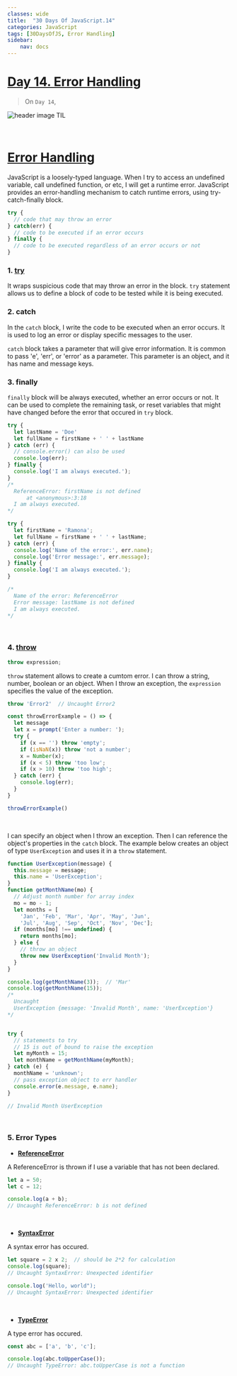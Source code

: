 ```yaml
---
classes: wide
title:  "30 Days Of JavaScript.14"
categories: JavaScript
tags: [30DaysOfJS, Error Handling]
sidebar:
    nav: docs
---
```


# [Day 14. Error Handling][1]

> On `Day 14`,  

![header image TIL](../../assets/images/til.jpg)

<br>

# [Error Handling][2]

JavaScript is a loosely-typed language. When I try to access an undefined variable, call undefined function, or etc, I will get a runtime error. JavaScript provides an error-handling mechanism to catch runtime errors, using try-catch-finally block.

```js
try {
  // code that may throw an error
} catch(err) {
  // code to be executed if an error occurs
} finally {
  // code to be executed regardless of an error occurs or not
}
```

### 1. [try][3]

It wraps suspicious code that may throw an error in the block. `try` statement allows us to define a block of code to be tested while it is being executed.
<br>

### 2. catch

In the `catch` block, I write the code to be executed when an error occurs. It is used to log an error or display specific messages to the user.
<br>

`catch` block takes a parameter that will give error information. It is common to pass 'e', 'err', or 'error' as a parameter. This parameter is an object, and it has name and message keys. 
<br>

### 3. finally

`finally` block will be always executed, whether an error occurs or not. It can be used to complete the remaining task, or reset variables that might have changed before the error that occured in `try` block.
<br>

```js
try {
  let lastName = 'Doe'
  let fullName = firstName + ' ' + lastName
} catch (err) {
  // console.error() can also be used
  console.log(err);
} finally {
  console.log('I am always executed.');
}
/*
  ReferenceError: firstName is not defined
      at <anonymous>:3:18
  I am always executed.
*/
```

```js
try {
  let firstName = 'Ramona';
  let fullName = firstName + ' ' + lastName;
} catch (err) {
  console.log('Name of the error:', err.name);
  console.log('Error message:', err.message);
} finally {
  console.log('I am always executed.');
}

/*
  Name of the error: ReferenceError
  Error message: lastName is not defined
  I am always executed.
*/
```
<br>

### 4. [throw][4]

```js
throw expression;
```

`throw` statement allows to create a cumtom error. I can throw a string, number, boolean or an object. When I throw an exception, the `expression` specifies the value of the exception. 

```js
throw 'Error2'  // Uncaught Error2

const throwErrorExample = () => {
  let message
  let x = prompt('Enter a number: ');
  try {
    if (x == '') throw 'empty';
    if (isNaN(x)) throw 'not a number';
    x = Number(x);
    if (x < 5) throw 'too low';
    if (x > 10) throw 'too high';
  } catch (err) {
    console.log(err);
  }
}

throwErrorExample()
```
<br>

I can specify an object when I throw an exception. Then I can reference the object's properties in the `catch` block. The example below creates an object of type `UserException` and uses it in a `throw` statement.
```js
function UserException(message) {
  this.message = message;
  this.name = 'UserException';
}
function getMonthName(mo) {
  // Adjust month number for array index
  mo = mo - 1;
  let months = [
    'Jan', 'Feb', 'Mar', 'Apr', 'May', 'Jun',
    'Jul', 'Aug', 'Sep', 'Oct', 'Nov', 'Dec'];
  if (months[mo] !== undefined) {
    return months[mo];
  } else {
    // throw an object
    throw new UserException('Invalid Month');
  }
}

console.log(getMonthName(3));  // 'Mar'
console.log(getMonthName(15));
/* 
  Uncaught 
  UserException {message: 'Invalid Month', name: 'UserException'}
*/


try {
  // statements to try
  // 15 is out of bound to raise the exception
  let myMonth = 15;
  let monthName = getMonthName(myMonth);
} catch (e) {
  monthName = 'unknown';
  // pass exception object to err handler
  console.error(e.message, e.name);
}

// Invalid Month UserException
```
<br>

### 5. Error Types

+ **[ReferenceError][5]**

A ReferenceError is thrown if I use a variable that has not been declared.
```js
let a = 50;
let c = 12;

console.log(a + b);
// Uncaught ReferenceError: b is not defined
```
<br>

+ **[SyntaxError][6]**

A syntax error has occured.
```js
let square = 2 x 2;  // should be 2*2 for calculation
console.log(square);
// Uncaught SyntaxError: Unexpected identifier

console.log('Hello, world");
// Uncaught SyntaxError: Unexpected identifier
```
<br>

+ **[TypeError][7]**

A type error has occured. 
```js
const abc = ['a', 'b', 'c'];

console.log(abc.toUpperCase());
// Uncaught TypeError: abc.toUpperCase is not a function
```

<br>


[1]: https://github.com/yendoz/30-Days-Of-JavaScript/blob/master/14_Day_Error_handling/14_day_error_handling.md#-30-days-of-javascript-error-handling
[2]: https://developer.mozilla.org/en-US/docs/Web/JavaScript/Guide/Control_flow_and_error_handling#exception_handling_statements
[3]: https://developer.mozilla.org/en-US/docs/Web/JavaScript/Reference/Statements/try...catch
[4]: https://developer.mozilla.org/en-US/docs/Web/JavaScript/Reference/Statements/throw
[5]: https://developer.mozilla.org/en-US/docs/Web/JavaScript/Reference/Global_Objects/ReferenceError
[6]: https://developer.mozilla.org/en-US/docs/Web/JavaScript/Reference/Errors/Unexpected_token
[7]: https://developer.mozilla.org/en-US/docs/Web/JavaScript/Reference/Global_Objects/TypeError